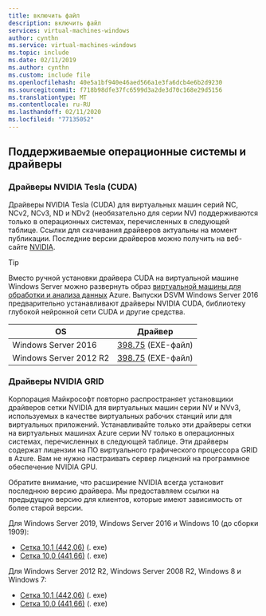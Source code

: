 ```yaml
---
title: включить файл
description: включить файл
services: virtual-machines-windows
author: cynthn
ms.service: virtual-machines-windows
ms.topic: include
ms.date: 02/11/2019
ms.author: cynthn
ms.custom: include file
ms.openlocfilehash: 40e5a1bf940e46aed566a1e3fa6dcb4e6b2d9230
ms.sourcegitcommit: f718b98dfe37fc6599d3a2de3d70c168e29d5156
ms.translationtype: MT
ms.contentlocale: ru-RU
ms.lasthandoff: 02/11/2020
ms.locfileid: "77135052"
---
```

## <a name="supported-operating-systems-and-drivers"></a>Поддерживаемые операционные системы и драйверы

### <a name="nvidia-tesla-cuda-drivers"></a>Драйверы NVIDIA Tesla (CUDA)

Драйверы NVIDIA Tesla (CUDA) для виртуальных машин серий NC, NCv2, NCv3, ND и NDv2 (необязательно для серии NV) поддерживаются только в операционных системах, перечисленных в следующей таблице. Ссылки для скачивания драйверов актуальны на момент публикации. Последние версии драйверов можно получить на веб-сайте [NVIDIA](https://www.nvidia.com/).

> [!TIP]
> Вместо ручной установки драйвера CUDA на виртуальной машине Windows Server можно развернуть образ [виртуальной машины для обработки и анализа данных](../articles/machine-learning/data-science-virtual-machine/overview.md) Azure. Выпуски DSVM Windows Server 2016 предварительно устанавливают драйверы NVIDIA CUDA, библиотеку глубокой нейронной сети CUDA и другие средства.


| OS | Драйвер |
| -------- |------------- |
| Windows Server 2016 | [398.75](https://us.download.nvidia.com/Windows/Quadro_Certified/398.75/398.75-tesla-desktop-winserver2016-international.exe) (EXE-файл) |
| Windows Server 2012 R2 | [398.75](https://us.download.nvidia.com/Windows/Quadro_Certified/398.75/398.75-tesla-desktop-winserver2008-2012r2-64bit-international.exe) (EXE-файл) |

### <a name="nvidia-grid-drivers"></a>Драйверы NVIDIA GRID

Корпорация Майкрософт повторно распространяет установщики драйверов сетки NVIDIA для виртуальных машин серии NV и NVv3, используемых в качестве виртуальных рабочих станций или для виртуальных приложений. Устанавливайте только эти драйверы сетки на виртуальных машинах Azure серии NV только в операционных системах, перечисленных в следующей таблице. Эти драйверы содержат лицензии на ПО виртуального графического процессора GRID в Azure. Вам не нужно настраивать сервер лицензий на программное обеспечение NVIDIA GPU.

Обратите внимание, что расширение NVIDIA всегда установит последнюю версию драйвера. Мы предоставляем ссылки на предыдущую версию для клиентов, которые имеют зависимость от более старой версии.

Для Windows Server 2019, Windows Server 2016 и Windows 10 (до сборки 1909):
- [Сетка 10,1 (442,06)](https://go.microsoft.com/fwlink/?linkid=874181) (. exe)
- [Сетка 10,0 (441,66)](https://download.microsoft.com/download/2/a/3/2a316e62-3be9-4ddb-ae8e-c04b6df6e22d/441.66_grid_win10_server2016_server2019_64bit_international.exe) (. exe) 

Для Windows Server 2012 R2, Windows Server 2008 R2, Windows 8 и Windows 7: 
- [Сетка 10,1 (442,06)](https://go.microsoft.com/fwlink/?linkid=874184) (. exe)
- [Сетка 10,0 (441,66)](https://download.microsoft.com/download/d/8/0/d80091f8-0d55-47c2-958a-bacd136f432a/441.66_grid_win7_win8_server2008R2_server2012R2_64bit_international.exe) (. exe)  
